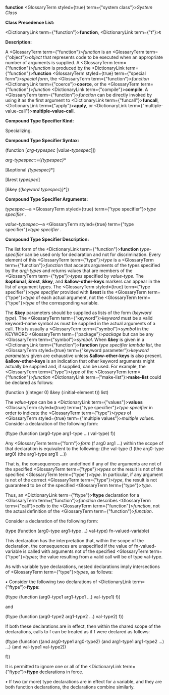 **function** <GlossaryTerm styled={true} term={"system class"}><i>System Class</i></GlossaryTerm> 



**Class Precedence List:** 



<DictionaryLink  term={"function"}><b>function</b></DictionaryLink>, <DictionaryLink  term={"t"}><b>t</b></DictionaryLink> 



**Description:** 



A <GlossaryTerm  term={"function"}><i>function</i></GlossaryTerm> is an <GlossaryTerm  term={"object"}><i>object</i></GlossaryTerm> that represents code to be executed when an appropriate number of arguments is supplied. A <GlossaryTerm  term={"function"}><i>function</i></GlossaryTerm> is produced by the <DictionaryLink  term={"function"}><b>function</b></DictionaryLink> <GlossaryTerm styled={true} term={"special form"}><i>special form</i></GlossaryTerm>, the <GlossaryTerm  term={"function"}><i>function</i></GlossaryTerm> <DictionaryLink  term={"coerce"}><b>coerce</b></DictionaryLink>, or the <GlossaryTerm  term={"function"}><i>function</i></GlossaryTerm> <DictionaryLink  term={"compile"}><b>compile</b></DictionaryLink>. A <GlossaryTerm  term={"function"}><i>function</i></GlossaryTerm> can be directly invoked by using it as the first argument to <DictionaryLink  term={"funcall"}><b>funcall</b></DictionaryLink>, <DictionaryLink  term={"apply"}><b>apply</b></DictionaryLink>, or <DictionaryLink  term={"multiple-value-call"}><b>multiple-value-call</b></DictionaryLink>. 



**Compound Type Specifier Kind:** 



Specializing. 



**Compound Type Specifier Syntax:** 



(function [*arg-typespec* [*value-typespec*]]) 



*arg-typespec::*=(*\{typespec\}*\* 



[&amp;optional *\{typespec\}*\*] 



[&amp;rest *typespec*] 



[&amp;key *\{*(*keyword typespec*)*\}*\*]) 



**Compound Type Specifier Arguments:** 



*typespec*—a <GlossaryTerm styled={true} term={"type specifier"}><i>type specifier</i></GlossaryTerm> . 



*value-typespec*—a <GlossaryTerm styled={true} term={"type specifier"}><i>type specifier</i></GlossaryTerm> . 



**Compound Type Specifier Description:** 



The list form of the <DictionaryLink  term={"function"}><b>function</b></DictionaryLink> *type-specifier* can be used only for declaration and not for discrimination. Every element of this <GlossaryTerm  term={"type"}><i>type</i></GlossaryTerm> is a <GlossaryTerm  term={"function"}><i>function</i></GlossaryTerm> that accepts arguments of the types specified by the *argj-types* and returns values that are members of the <GlossaryTerm  term={"type"}><i>types</i></GlossaryTerm> specified by *value-type*. The **&amp;optional**, **&amp;rest**, **&amp;key**, and **&amp;allow-other-keys** markers can appear in the list of argument types. The <GlossaryTerm styled={true} term={"type specifier"}><i>type specifier</i></GlossaryTerm> provided with **&amp;rest** is the <GlossaryTerm  term={"type"}><i>type</i></GlossaryTerm> of each actual argument, not the <GlossaryTerm  term={"type"}><i>type</i></GlossaryTerm> of the corresponding variable. 



The **&amp;key** parameters should be supplied as lists of the form (*keyword type*). The <GlossaryTerm  term={"keyword"}><i>keyword</i></GlossaryTerm> must be a valid keyword-name symbol as must be supplied in the actual arguments of a call. This is usually a <GlossaryTerm  term={"symbol"}><i>symbol</i></GlossaryTerm> in the KEYWORD <GlossaryTerm  term={"package"}><i>package</i></GlossaryTerm> but can be any <GlossaryTerm  term={"symbol"}><i>symbol</i></GlossaryTerm>. When **&amp;key** is given in a <DictionaryLink  term={"function"}><b>function</b></DictionaryLink> *type specifier lambda list*, the <GlossaryTerm styled={true} term={"keyword parameter"}><i>keyword parameters</i></GlossaryTerm> given are exhaustive unless **&amp;allow-other-keys** is also present. **&amp;allow-other-keys** is an indication that other keyword arguments might actually be supplied and, if supplied, can be used. For example, the <GlossaryTerm  term={"type"}><i>type</i></GlossaryTerm> of the <GlossaryTerm  term={"function"}><i>function</i></GlossaryTerm> <DictionaryLink  term={"make-list"}><b>make-list</b></DictionaryLink> could be declared as follows:  







(function ((integer 0) &amp;key (:initial-element t)) list) 



The *value-type* can be a <DictionaryLink  term={"values"}><b>values</b></DictionaryLink> <GlossaryTerm styled={true} term={"type specifier"}><i>type specifier</i></GlossaryTerm> in order to indicate the <GlossaryTerm  term={"type"}><i>types</i></GlossaryTerm> of <GlossaryTerm styled={true} term={"multiple values"}><i>multiple values</i></GlossaryTerm>. Consider a declaration of the following form: 



(ftype (function (arg0-type arg1-type ...) val-type) f)) 



Any <GlossaryTerm  term={"form"}><i>form</i></GlossaryTerm> (f arg0 arg1 ...) within the scope of that declaration is equivalent to the following: (the val-type (f (the arg0-type arg0) (the arg1-type arg1) ...)) 



That is, the consequences are undefined if any of the arguments are not of the specified <GlossaryTerm  term={"type"}><i>types</i></GlossaryTerm> or the result is not of the specified <GlossaryTerm  term={"type"}><i>type</i></GlossaryTerm>. In particular, if any argument is not of the correct <GlossaryTerm  term={"type"}><i>type</i></GlossaryTerm>, the result is not guaranteed to be of the specified <GlossaryTerm  term={"type"}><i>type</i></GlossaryTerm>. 



Thus, an <DictionaryLink  term={"ftype"}><b>ftype</b></DictionaryLink> declaration for a <GlossaryTerm  term={"function"}><i>function</i></GlossaryTerm> describes <GlossaryTerm  term={"call"}><i>calls</i></GlossaryTerm> to the <GlossaryTerm  term={"function"}><i>function</i></GlossaryTerm>, not the actual definition of the <GlossaryTerm  term={"function"}><i>function</i></GlossaryTerm>. 



Consider a declaration of the following form: 



(type (function (arg0-type arg1-type ...) val-type) fn-valued-variable) 



This declaration has the interpretation that, within the scope of the declaration, the consequences are unspecified if the value of fn-valued-variable is called with arguments not of the specified <GlossaryTerm  term={"type"}><i>types</i></GlossaryTerm>; the value resulting from a valid call will be of type val-type. 



As with variable type declarations, nested declarations imply intersections of <GlossaryTerm  term={"type"}><i>types</i></GlossaryTerm>, as follows: 



*•* Consider the following two declarations of <DictionaryLink  term={"ftype"}><b>ftype</b></DictionaryLink>: 



(ftype (function (arg0-type1 arg1-type1 ...) val-type1) f)) 



and 



(ftype (function (arg0-type2 arg1-type2 ...) val-type2) f)) 



If both these declarations are in effect, then within the shared scope of the declarations, calls to f can be treated as if f were declared as follows: 



(ftype (function ((and arg0-type1 arg0-type2) (and arg1-type1 arg1-type2 ...) ...) (and val-type1 val-type2)) 



f)) 



It is permitted to ignore one or all of the <DictionaryLink  term={"ftype"}><b>ftype</b></DictionaryLink> declarations in force. 



*•* If two (or more) type declarations are in effect for a variable, and they are both function declarations, the declarations combine similarly.  







